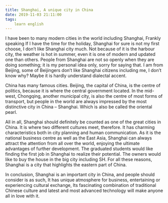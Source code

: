 ```yaml
---
title: Shanghai, A unique city in China
date: 2019-11-03 21:11:00
tags:
    learn english
---
```

I have been to many modern cities in the world
including Shanghai, Frankly speaking If I have the time for the holiday,
Shanghai for sure is not my first choose, I don’t like Shanghai city much. Not because
of it is the harbour city, the weather is hot in summer, even it is one of modern
and updated one than others. People from Shanghai are not so openly when they
are doing something; it is my personal idea only, sorry for saying that. I am
from Beijing, some of Beijingers don’t like Shanghai citizens including me, I
don’t know why? Maybe it is hardly understand dialectal accent. 

China has many famous cities. Beijing, the capital of
China, is the centre of politics, because it is where the central government
located. In the mid-west, Chongqing, another municipal city, is also the centre
of most forms of transport, but people in the world are always impressed by the
most distinctive city in China – Shanghai. Which is also be called the oriental
pearl.

All in all, Shanghai should definitely be counted as
one of the great cities in China. It is where two different cultures meet,
therefore. It has charming characteristics both in city planning and human
communication. As it is the national business centre as well as the East Asia,
Shanghai can always attract the attention from all over the world, enjoying the
ultimate advantages of further development. The graduated students would like
finding the first job in Shanghai to realize their potential. The owners would
like to buy the house in the big city including SH. For all these reasons,
Shanghai is a city that highlights the eastern part of China.

In conclusion, Shanghai is an important city in China,
and people should consider is as such, It has unique atmosphere for business,
entertaining or experiencing cultural exchange, Its fascinating combination of
traditional Chinese culture and latest and most advanced technology will make
anyone all in love with it.